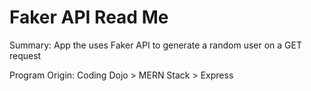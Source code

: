 # Faker API Read Me

Summary: App the uses Faker API to generate a random user on a GET request

Program Origin: Coding Dojo > MERN Stack > Express